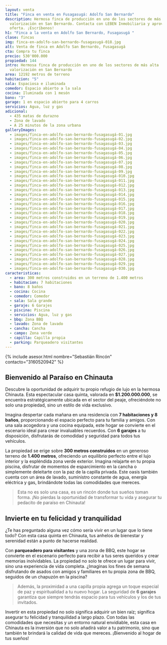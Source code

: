 ```yaml
---
layout: venta
title: "Finca en venta en Fusagasugá: Adolfo San Bernardo"
description: Hermosa finca de producción en uno de los sectores de más alta
  valorización en San Bernardo. Contacta con LEBEN Inmobiliaria y aprovecha esta
  oferta. ¡Escríbenos!
h1: "Finca a la venta en Adolfo San Bernardo, Fusagasugá "
clase: fincas
img: finca-en-adolfo-san-bernardo-fusagasugá-018.jpg
alt: Venta de finca en Adolfo San Bernardo, Fusagasugá
cta: Compra tu finca
precio: 530'000.000
propiedad: 144
intro: Hermosa finca de producción en uno de los sectores de más alta
  valorización en San Bernardo
area: 12192 metros de terreno
habitacion: "5"
sala: Espaciosa e iluminada
comedor: Espacio abierto a la sala
cocina: Iluminada con 1 mesón
bano: "3"
garage: 1 en espacio abierto para 4 carros
servicios: Agua, luz y gas
adicional:
  - 435 matas de durazno
  - Zona de lavado
  - A 25 minutos de la zona urbana
galleryImages:
  - images/finca-en-adolfo-san-bernardo-fusagasugá-01.jpg
  - images/finca-en-adolfo-san-bernardo-fusagasugá-02.jpg
  - images/finca-en-adolfo-san-bernardo-fusagasugá-03.jpg
  - images/finca-en-adolfo-san-bernardo-fusagasugá-04.jpg
  - images/finca-en-adolfo-san-bernardo-fusagasugá-05.jpg
  - images/finca-en-adolfo-san-bernardo-fusagasugá-06.jpg
  - images/finca-en-adolfo-san-bernardo-fusagasugá-07.jpg
  - images/finca-en-adolfo-san-bernardo-fusagasugá-08.jpg
  - images/finca-en-adolfo-san-bernardo-fusagasugá-09.jpg
  - images/finca-en-adolfo-san-bernardo-fusagasugá-010.jpg
  - images/finca-en-adolfo-san-bernardo-fusagasugá-011.jpg
  - images/finca-en-adolfo-san-bernardo-fusagasugá-012.jpg
  - images/finca-en-adolfo-san-bernardo-fusagasugá-013.jpg
  - images/finca-en-adolfo-san-bernardo-fusagasugá-014.jpg
  - images/finca-en-adolfo-san-bernardo-fusagasugá-015.jpg
  - images/finca-en-adolfo-san-bernardo-fusagasugá-016.jpg
  - images/finca-en-adolfo-san-bernardo-fusagasugá-017.jpg
  - images/finca-en-adolfo-san-bernardo-fusagasugá-018.jpg
  - images/finca-en-adolfo-san-bernardo-fusagasugá-019.jpg
  - images/finca-en-adolfo-san-bernardo-fusagasugá-020.jpg
  - images/finca-en-adolfo-san-bernardo-fusagasugá-021.jpg
  - images/finca-en-adolfo-san-bernardo-fusagasugá-022.jpg
  - images/finca-en-adolfo-san-bernardo-fusagasugá-023.jpg
  - images/finca-en-adolfo-san-bernardo-fusagasugá-024.jpg
  - images/finca-en-adolfo-san-bernardo-fusagasugá-025.jpg
  - images/finca-en-adolfo-san-bernardo-fusagasugá-026.jpg
  - images/finca-en-adolfo-san-bernardo-fusagasugá-027.jpg
  - images/finca-en-adolfo-san-bernardo-fusagasugá-028.jpg
  - images/finca-en-adolfo-san-bernardo-fusagasugá-029.jpg
  - images/finca-en-adolfo-san-bernardo-fusagasugá-030.jpg
caracteristicas:
  - area: 300 metros construidos en un terreno de 1.400 metros
  - habitacion: 7 habitaciones
  - bano: 8 baños
  - cocina: Cocina
  - comedor: Comedor
  - sala: Sala grande
  - garaje: 6 Garajes
  - piscina: Piscina
  - servicios: Agua, luz y gas
  - bbq: Zona BBQ
  - lavado: Zona de lavado
  - cancha: Cancha
  - campo: Zona verde
  - capilla: Capilla propia
  - parking: Parqueadero visitantes
---
```

{% include asesor.html nombre="Sebastián Rincón" contacto="3160520942" %}

## Bienvenido al Paraíso en Chinauta

Descubre la oportunidad de adquirir tu propio refugio de lujo en la hermosa Chinauta. Esta espectacular casa quinta, valorada en **$1.200.000.000**, se encuentra estratégicamente ubicada en el sector del peaje, ofreciéndote no solo una propiedad, sino un estilo de vida exclusivo.

Imagina despertar cada mañana en una residencia con **7 habitaciones y 8 baños**, proporcionando el espacio perfecto para tu familia y amigos. Con una sala acogedora y una cocina equipada, este hogar se convierte en el escenario ideal para crear invaluables recuerdos. Con **6 garajes** a tu disposición, disfrutarás de comodidad y seguridad para todos tus vehículos.

La propiedad se erige sobre **300 metros construidos** en un generoso terreno de **1.400 metros**, ofreciendo un equilibrio perfecto entre el lujo interior y la espléndida zona verde exterior. Imagina relajarte en tu propia piscina, disfrutar de momentos de esparcimiento en la cancha o simplemente deleitarte con la paz de la capilla privada. Este oasis también cuenta con un área de lavado, suministro constante de agua, energía eléctrica y gas, brindándote todas las comodidades que mereces.

>Esta no es solo una casa, es un rincón donde tus sueños toman forma. ¡No pierdas la oportunidad de transformar tu vida y asegurar tu pedacito de paraíso en Chinauta!

## Invierte en tu felicidad y tranquilidad

¿Te has preguntado alguna vez cómo sería vivir en un lugar que lo tiene todo? Con esta casa quinta en Chinauta, tus anhelos de bienestar y serenidad están a punto de hacerse realidad.

Con **parqueadero para visitantes** y una zona de BBQ, este hogar se convierte en el escenario perfecto para recibir a tus seres queridos y crear memorias inolvidables. La propiedad no solo te ofrece un lugar para vivir, sino una experiencia de vida completa. ¿Imaginas los fines de semana disfrutando de asados con amigos y familiares en tu propia zona de BBQ, seguidos de un chapuzón en la piscina?

>Además, la proximidad a una capilla propia agrega un toque especial de paz y espiritualidad a tu nuevo hogar. La seguridad de **6 garajes** garantiza que siempre tendrás espacio para tus vehículos y los de tus invitados.

Invertir en esta propiedad no solo significa adquirir un bien raíz; significa asegurar tu felicidad y tranquilidad a largo plazo. Con todas las comodidades que necesitas y un entorno natural envidiable, esta casa en Chinauta es la inversión que no solo añadirá valor a tu patrimonio, sino que también te brindará la calidad de vida que mereces. ¡Bienvenido al hogar de tus sueños!
